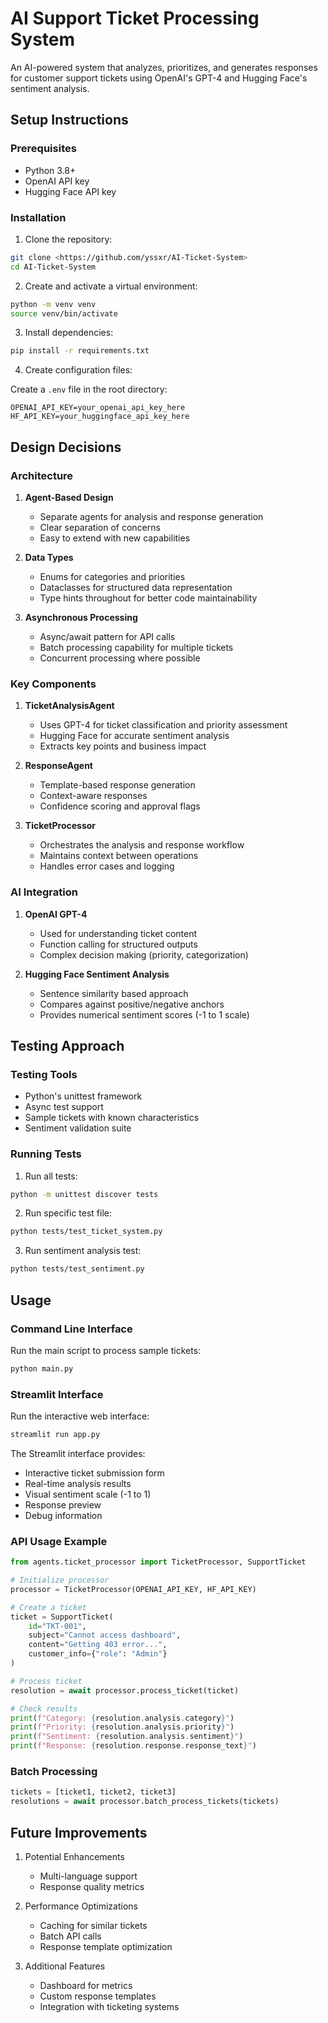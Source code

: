# AI Support Ticket Processing System

An AI-powered system that analyzes, prioritizes, and generates responses for customer support tickets using OpenAI's GPT-4 and Hugging Face's sentiment analysis.

## Setup Instructions

### Prerequisites
- Python 3.8+
- OpenAI API key
- Hugging Face API key

### Installation

1. Clone the repository:
```bash
git clone <https://github.com/yssxr/AI-Ticket-System>
cd AI-Ticket-System
```

2. Create and activate a virtual environment:
```bash
python -m venv venv
source venv/bin/activate  
```

3. Install dependencies:
```bash
pip install -r requirements.txt
```

4. Create configuration files:

Create a `.env` file in the root directory:
```env
OPENAI_API_KEY=your_openai_api_key_here
HF_API_KEY=your_huggingface_api_key_here
```


## Design Decisions

### Architecture

1. **Agent-Based Design**
   - Separate agents for analysis and response generation
   - Clear separation of concerns
   - Easy to extend with new capabilities

2. **Data Types**
   - Enums for categories and priorities
   - Dataclasses for structured data representation
   - Type hints throughout for better code maintainability

3. **Asynchronous Processing**
   - Async/await pattern for API calls
   - Batch processing capability for multiple tickets
   - Concurrent processing where possible

### Key Components

1. **TicketAnalysisAgent**
   - Uses GPT-4 for ticket classification and priority assessment
   - Hugging Face for accurate sentiment analysis
   - Extracts key points and business impact

2. **ResponseAgent**
   - Template-based response generation
   - Context-aware responses
   - Confidence scoring and approval flags

3. **TicketProcessor**
   - Orchestrates the analysis and response workflow
   - Maintains context between operations
   - Handles error cases and logging

### AI Integration

1. **OpenAI GPT-4**
   - Used for understanding ticket content
   - Function calling for structured outputs
   - Complex decision making (priority, categorization)

2. **Hugging Face Sentiment Analysis**
   - Sentence similarity based approach
   - Compares against positive/negative anchors
   - Provides numerical sentiment scores (-1 to 1 scale)

## Testing Approach

### Testing Tools
- Python's unittest framework
- Async test support
- Sample tickets with known characteristics
- Sentiment validation suite

### Running Tests

1. Run all tests:
```bash
python -m unittest discover tests
```

2. Run specific test file:
```bash
python tests/test_ticket_system.py
```

3. Run sentiment analysis test:
```bash
python tests/test_sentiment.py
```

## Usage

### Command Line Interface
Run the main script to process sample tickets:
```bash
python main.py
```

### Streamlit Interface
Run the interactive web interface:
```bash
streamlit run app.py
```

The Streamlit interface provides:
- Interactive ticket submission form
- Real-time analysis results
- Visual sentiment scale (-1 to 1)
- Response preview
- Debug information

### API Usage Example
```python
from agents.ticket_processor import TicketProcessor, SupportTicket

# Initialize processor
processor = TicketProcessor(OPENAI_API_KEY, HF_API_KEY)

# Create a ticket
ticket = SupportTicket(
    id="TKT-001",
    subject="Cannot access dashboard",
    content="Getting 403 error...",
    customer_info={"role": "Admin"}
)

# Process ticket
resolution = await processor.process_ticket(ticket)

# Check results
print(f"Category: {resolution.analysis.category}")
print(f"Priority: {resolution.analysis.priority}")
print(f"Sentiment: {resolution.analysis.sentiment}")
print(f"Response: {resolution.response.response_text}")
```

### Batch Processing
```python
tickets = [ticket1, ticket2, ticket3]
resolutions = await processor.batch_process_tickets(tickets)
```

## Future Improvements

1. Potential Enhancements
   - Multi-language support
   - Response quality metrics

2. Performance Optimizations
   - Caching for similar tickets
   - Batch API calls
   - Response template optimization

3. Additional Features
   - Dashboard for metrics
   - Custom response templates
   - Integration with ticketing systems